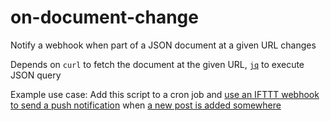 # on-document-change

Notify a webhook when part of a JSON document at a given URL changes

Depends on `curl` to fetch the document at the given URL, [`jq`](https://stedolan.github.io/jq/) to execute JSON query

Example use case: Add this script to a cron job and [use an IFTTT webhook to send a push notification](https://medium.com/better-programming/how-to-send-push-notifications-to-your-phone-from-any-script-6b70e34748f6) when [a new post is added somewhere](https://www.reddit.com/r/redditdev/comments/cemmmh/using_reddit_apijson_to_query/eu3s7my)
